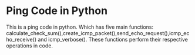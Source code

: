 # Ping Code in Python
This is a ping code in python. Which has five main functions: calculate_check_sum(),create_icmp_packet(),send_echo_request(),icmp_echo_receive() and icmp_verbose(). These functions perform their respective operations in code.
